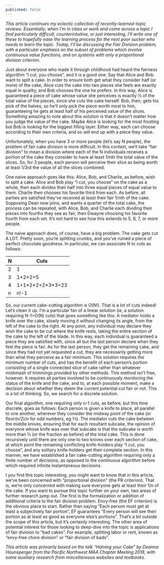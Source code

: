 ```yaml
---
published: false
---
```

_This article continues my eclectic collection of recently-learned-topic reviews. Essentially, when I’m in class or work and come across a topic I find particularly difficult, counterintuitive, or just interesting, I’ll write one of these to hopefully ease the learning process for the next poor sucker who needs to learn the topic. Today, I’ll be discussing the Fair Division problem, with a particular emphasis on the subset of problems which involve continuous value functions, and on systems with only a proportional division criterion._

Just about everyone who made it through childhood had heard the fairness algorithm “I cut, you choose”, and it is a good one. Say that Alice and Bob want to split a cake. In order to ensure both get what they consider half (or more) of the cake, Alice cuts the cake into two pieces she feels are exactly equal in quality, and Bob chooses the one he prefers. In this way, Alice is guaranteed a piece of cake whose value she perceives is exactly ½ of the total value of the pieces, since she cuts the cake herself. Bob, then, gets his pick of the halves, so he’ll only pick the piece worth most to him, guaranteeing he gets at least half of his perceived value of the slices. Something amazing to note about this solution is that it doesn’t matter how you judge the value of the cake. Maybe Alice is looking for the most frosting but Bob is looking for the biggest filling layer. Either way, each can choose according to their own criteria, and so will end up with a piece they value.

Unfortunately, when you have 3 or more people (let’s say N people), the problem of fair cake division is more difficult. In this context, we’ll take “fair division” to mean a division where each of the N individuals receives a portion of the cake they consider to have at least 1/nth the total value of the slices. So, for 3 people, each person will perceive their slice as being worth at least 1/3rd the value of all the slices combined.

One naive approach goes like this: Alice, Bob, and Charlie, as before, wish to split a cake. Alice and Bob play “I cut, you choose” on the cake as a whole, then each divides their half into three equal pieces of equal value to them. Charlie then chooses his favorite third from each. As before, all parties are satisfied they’ve received at least their fair 1/nth of the cake. Supposing Dean now joins, and wants a quarter of the total cake, the process can be repeated, with Alice, Bob, and Charlie each dividing their pieces into fourths they see as fair, then Dwayne choosing his favorite fourth from each set. It’s not hard to see how this extends to 5, 6, 7, or more people.

The naive approach does, of course, have a big problem. The cake gets cut A LOT. Pretty soon, you’re splitting crumbs, and you’ve ruined a piece of perfect chocolate goodness. In particular, we can associate N to cuts as follows:



| **N** | **Cuts**             |
|-------|----------------------|
| 2     | 1                    |
| 3     | 1+2\*2=5             |
| 4     | 1+1\*2\*2+2\*3\*3=23 |
| n     | n!-1                 |

So, our current cake-cutting algorithm is O(N!). That is a lot of cuts indeed! Let’s clean it up. I’m a particular fan of a linear solution (ie, a solution requiring N-1=O(N) cuts) that goes something like this: A mediator holds a knife over the cake, slowly moving it without changing its angle, from the left of the cake to the right. At any point, any individual may declare they wish the cake to be cut where the knife rests, taking the entire section of the cake to the left of the blade. In this way, each individual is guaranteed a piece they are satisfied with, since all but the last person declare when they feel the piece is fair. As for the last person, they get the remaining cake, and since they had not yet requested a cut, they are necessarily getting more than what they perceive as a fair minimum. This solution requires the minimum number of cuts, and has the benefit of each person’s portion consisting of a single connected slice of cake rather than whatever mishmash of trimmings provided by other methods. This method isn’t free, however. It requires all parties involved to be continuously monitoring the status of the knife and the cake, and to, at each possible moment, make a decision about whether they deem the current potential cut fair or not. This is a lot of thinking. So, we search for a discrete solution.

Our final algorithm, one requiring only n-1 cuts, as before, but this time discrete, goes as follows: Each person is given a knife to place, all parallel to one another, wherever they consider the midway point of the cake (or floor(n/2)/n for odd numbers, eg ⅖). The mediator cuts the cake between the middle knives, ensuring that for each resultant subcake, the opinion of everyone whose knife was over that subcake is that the subcake is worth more than ½ (or the fraction as before) of the total cake. This is done recursively until there are only one to two knives over each section of cake, at which point the remaining conflicting knife-holders play “I cut, you choose”, and any solitary knife-holders get their complete section. In this manner, we have established a fair cake-cutting algorithm requiring only a finite number of decisions, as opposed to the continuous algorithm before which required infinite instantaneous decisions.

I you find this topic interesting, you might want to know that in this article, we’ve been concerned with “proportional division” (the PR criterion). That is, we’re only concerned with making sure everyone gets at least their 1/n of the cake. If you want to pursue this topic further on your own, two areas of further research jump out. The first is the formalization or addition of additional criteria to the fair division problem. Envy-free (the EF criterion) is the obvious place to start. Rather than saying “Each person must get at least a subjectively fair portion”, EF guarantees “Every person will see their portion as at least as good as everyone else’s portions”. That’s a bit outside the scope of this article, but it’s certainly interesting. The other area of potential interest for those looking to deep-dive into the topic is applications of fair division to “bad cakes”. For example, splitting labor or rent, known as “envy-free chore division” or “fair division of bads”.
	
_This article was primarily based on the talk “Halving your Cake” by Deanna Haunsperger from the Pacific Northwest MAA Chapter Meeting 2018, with some auxiliary research from miscellaneous websites and textbooks._

